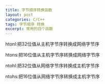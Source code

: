 ```yaml
---
title: 字节顺序转换函数
layout: post
categories: C/C++
tags: 字节顺序 转换
excerpt: 常用的四个函数
---
```


htonl:把32位值从主机字节序转换成网络字节序

htons:把16位值从主机字节序转换成网络字节序

ntohl:把32位值从网络字节序转换成主机字节序

ntohs:把16位值从网络字节序转换成主机字节序